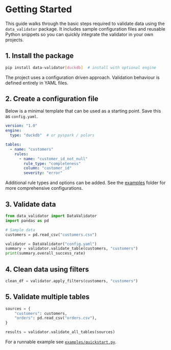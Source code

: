 # Getting Started

This guide walks through the basic steps required to validate data using the
`data_validator` package. It includes sample configuration files and reusable
Python snippets so you can quickly integrate the validator in your own
projects.

## 1. Install the package

```bash
pip install data-validator[duckdb]  # install with optional engine
```

The project uses a configuration driven approach. Validation behaviour is
defined entirely in YAML files.

## 2. Create a configuration file

Below is a minimal template that can be used as a starting point. Save this as
`config.yaml`.

```yaml
version: "1.0"
engine:
  type: "duckdb"  # or pyspark / polars

tables:
  - name: "customers"
    rules:
      - name: "customer_id_not_null"
        rule_type: "completeness"
        column: "customer_id"
        severity: "error"
```

Additional rule types and options can be added. See the [examples](../examples)
folder for more comprehensive configurations.

## 3. Validate data

```python
from data_validator import DataValidator
import pandas as pd

# Sample data
customers = pd.read_csv("customers.csv")

validator = DataValidator("config.yaml")
summary = validator.validate_table(customers, "customers")
print(summary.overall_success_rate)
```

## 4. Clean data using filters

```python
clean_df = validator.apply_filters(customers, "customers")
```

## 5. Validate multiple tables

```python
sources = {
    "customers": customers,
    "orders": pd.read_csv("orders.csv"),
}

results = validator.validate_all_tables(sources)
```

For a runnable example see [`examples/quickstart.py`](../examples/quickstart.py).
